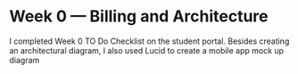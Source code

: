 # Week 0 — Billing and Architecture

I completed Week 0 TO Do Checklist on the student portal. Besides creating an architectural diagram, I also used Lucid to create a mobile app mock up diagram 
